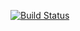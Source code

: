 [![Build Status](https://travis-ci.com/aleksandrajakubik/travisCI.svg?branch=master)](https://travis-ci.com/aleksandrajakubik/travisCI)